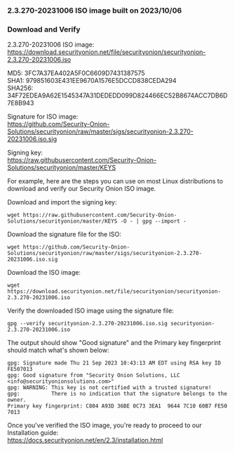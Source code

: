 ### 2.3.270-20231006 ISO image built on 2023/10/06



### Download and Verify

2.3.270-20231006 ISO image:  
https://download.securityonion.net/file/securityonion/securityonion-2.3.270-20231006.iso

MD5: 3FC7A37EA402A5F0C6609D7431387575  
SHA1: 979851603E431EE9670A1576E5DCCD838CEDA294  
SHA256: 34F72EDEA9A62E1545347A31DEDEDD099D824466EC52B8674ACC7DB6D7E8B943 

Signature for ISO image:  
https://github.com/Security-Onion-Solutions/securityonion/raw/master/sigs/securityonion-2.3.270-20231006.iso.sig

Signing key:  
https://raw.githubusercontent.com/Security-Onion-Solutions/securityonion/master/KEYS  

For example, here are the steps you can use on most Linux distributions to download and verify our Security Onion ISO image.

Download and import the signing key:  
```
wget https://raw.githubusercontent.com/Security-Onion-Solutions/securityonion/master/KEYS -O - | gpg --import -  
```

Download the signature file for the ISO:  
```
wget https://github.com/Security-Onion-Solutions/securityonion/raw/master/sigs/securityonion-2.3.270-20231006.iso.sig
```

Download the ISO image:  
```
wget https://download.securityonion.net/file/securityonion/securityonion-2.3.270-20231006.iso
```

Verify the downloaded ISO image using the signature file:  
```
gpg --verify securityonion-2.3.270-20231006.iso.sig securityonion-2.3.270-20231006.iso
```

The output should show "Good signature" and the Primary key fingerprint should match what's shown below:
```
gpg: Signature made Thu 21 Sep 2023 10:43:13 AM EDT using RSA key ID FE507013
gpg: Good signature from "Security Onion Solutions, LLC <info@securityonionsolutions.com>"
gpg: WARNING: This key is not certified with a trusted signature!
gpg:          There is no indication that the signature belongs to the owner.
Primary key fingerprint: C804 A93D 36BE 0C73 3EA1  9644 7C10 60B7 FE50 7013
```

Once you've verified the ISO image, you're ready to proceed to our Installation guide:  
https://docs.securityonion.net/en/2.3/installation.html
